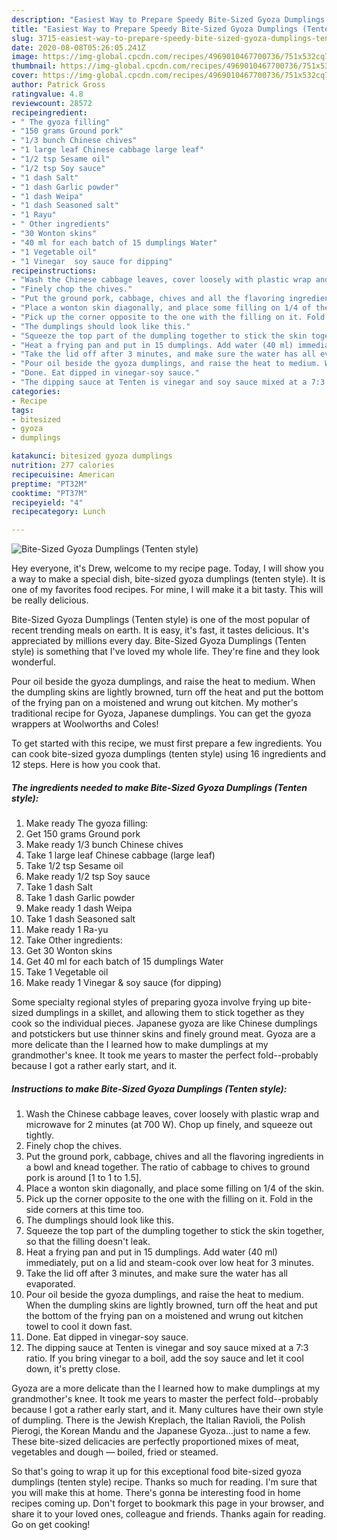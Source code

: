 ```yaml
---
description: "Easiest Way to Prepare Speedy Bite-Sized Gyoza Dumplings (Tenten style)"
title: "Easiest Way to Prepare Speedy Bite-Sized Gyoza Dumplings (Tenten style)"
slug: 3715-easiest-way-to-prepare-speedy-bite-sized-gyoza-dumplings-tenten-style
date: 2020-08-08T05:26:05.241Z
image: https://img-global.cpcdn.com/recipes/4969010467700736/751x532cq70/bite-sized-gyoza-dumplings-tenten-style-recipe-main-photo.jpg
thumbnail: https://img-global.cpcdn.com/recipes/4969010467700736/751x532cq70/bite-sized-gyoza-dumplings-tenten-style-recipe-main-photo.jpg
cover: https://img-global.cpcdn.com/recipes/4969010467700736/751x532cq70/bite-sized-gyoza-dumplings-tenten-style-recipe-main-photo.jpg
author: Patrick Gross
ratingvalue: 4.8
reviewcount: 28572
recipeingredient:
- " The gyoza filling"
- "150 grams Ground pork"
- "1/3 bunch Chinese chives"
- "1 large leaf Chinese cabbage large leaf"
- "1/2 tsp Sesame oil"
- "1/2 tsp Soy sauce"
- "1 dash Salt"
- "1 dash Garlic powder"
- "1 dash Weipa"
- "1 dash Seasoned salt"
- "1 Rayu"
- " Other ingredients"
- "30 Wonton skins"
- "40 ml for each batch of 15 dumplings Water"
- "1 Vegetable oil"
- "1 Vinegar  soy sauce for dipping"
recipeinstructions:
- "Wash the Chinese cabbage leaves, cover loosely with plastic wrap and microwave for 2 minutes (at 700 W). Chop up finely, and squeeze out tightly."
- "Finely chop the chives."
- "Put the ground pork, cabbage, chives and all the flavoring ingredients in a bowl and knead together. The ratio of cabbage to chives to ground pork is around [1 to 1 to 1.5]."
- "Place a wonton skin diagonally, and place some filling on 1/4 of the skin."
- "Pick up the corner opposite to the one with the filling on it. Fold in the side corners at this time too."
- "The dumplings should look like this."
- "Squeeze the top part of the dumpling together to stick the skin together, so that the filling doesn&#39;t leak."
- "Heat a frying pan and put in 15 dumplings. Add water (40 ml) immediately, put on a lid and steam-cook over low heat for 3 minutes."
- "Take the lid off after 3 minutes, and make sure the water has all evaporated."
- "Pour oil beside the gyoza dumplings, and raise the heat to medium. When the dumpling skins are lightly browned, turn off the heat and put the bottom of the frying pan on a moistened and wrung out kitchen towel to cool it down fast."
- "Done. Eat dipped in vinegar-soy sauce."
- "The dipping sauce at Tenten is vinegar and soy sauce mixed at a 7:3 ratio. If you bring vinegar to a boil, add the soy sauce and let it cool down, it&#39;s pretty close."
categories:
- Recipe
tags:
- bitesized
- gyoza
- dumplings

katakunci: bitesized gyoza dumplings 
nutrition: 277 calories
recipecuisine: American
preptime: "PT32M"
cooktime: "PT37M"
recipeyield: "4"
recipecategory: Lunch

---
```



![Bite-Sized Gyoza Dumplings (Tenten style)](https://img-global.cpcdn.com/recipes/4969010467700736/751x532cq70/bite-sized-gyoza-dumplings-tenten-style-recipe-main-photo.jpg)

Hey everyone, it's Drew, welcome to my recipe page. Today, I will show you a way to make a special dish, bite-sized gyoza dumplings (tenten style). It is one of my favorites food recipes. For mine, I will make it a bit tasty. This will be really delicious.

Bite-Sized Gyoza Dumplings (Tenten style) is one of the most popular of recent trending meals on earth. It is easy, it's fast, it tastes delicious. It's appreciated by millions every day. Bite-Sized Gyoza Dumplings (Tenten style) is something that I've loved my whole life. They're fine and they look wonderful.

Pour oil beside the gyoza dumplings, and raise the heat to medium. When the dumpling skins are lightly browned, turn off the heat and put the bottom of the frying pan on a moistened and wrung out kitchen. My mother&#39;s traditional recipe for Gyoza, Japanese dumplings. You can get the gyoza wrappers at Woolworths and Coles!


To get started with this recipe, we must first prepare a few ingredients. You can cook bite-sized gyoza dumplings (tenten style) using 16 ingredients and 12 steps. Here is how you cook that.

<!--inarticleads1-->

##### The ingredients needed to make Bite-Sized Gyoza Dumplings (Tenten style):

1. Make ready  The gyoza filling:
1. Get 150 grams Ground pork
1. Make ready 1/3 bunch Chinese chives
1. Take 1 large leaf Chinese cabbage (large leaf)
1. Take 1/2 tsp Sesame oil
1. Make ready 1/2 tsp Soy sauce
1. Take 1 dash Salt
1. Take 1 dash Garlic powder
1. Make ready 1 dash Weipa
1. Take 1 dash Seasoned salt
1. Make ready 1 Ra-yu
1. Take  Other ingredients:
1. Get 30 Wonton skins
1. Get 40 ml for each batch of 15 dumplings Water
1. Take 1 Vegetable oil
1. Make ready 1 Vinegar &amp; soy sauce (for dipping)


Some specialty regional styles of preparing gyoza involve frying up bite-sized dumplings in a skillet, and allowing them to stick together as they cook so the individual pieces. Japanese gyoza are like Chinese dumplings and potstickers but use thinner skins and finely ground meat. Gyoza are a more delicate than the I learned how to make dumplings at my grandmother&#39;s knee. It took me years to master the perfect fold--probably because I got a rather early start, and it. 

<!--inarticleads2-->

##### Instructions to make Bite-Sized Gyoza Dumplings (Tenten style):

1. Wash the Chinese cabbage leaves, cover loosely with plastic wrap and microwave for 2 minutes (at 700 W). Chop up finely, and squeeze out tightly.
1. Finely chop the chives.
1. Put the ground pork, cabbage, chives and all the flavoring ingredients in a bowl and knead together. The ratio of cabbage to chives to ground pork is around [1 to 1 to 1.5].
1. Place a wonton skin diagonally, and place some filling on 1/4 of the skin.
1. Pick up the corner opposite to the one with the filling on it. Fold in the side corners at this time too.
1. The dumplings should look like this.
1. Squeeze the top part of the dumpling together to stick the skin together, so that the filling doesn&#39;t leak.
1. Heat a frying pan and put in 15 dumplings. Add water (40 ml) immediately, put on a lid and steam-cook over low heat for 3 minutes.
1. Take the lid off after 3 minutes, and make sure the water has all evaporated.
1. Pour oil beside the gyoza dumplings, and raise the heat to medium. When the dumpling skins are lightly browned, turn off the heat and put the bottom of the frying pan on a moistened and wrung out kitchen towel to cool it down fast.
1. Done. Eat dipped in vinegar-soy sauce.
1. The dipping sauce at Tenten is vinegar and soy sauce mixed at a 7:3 ratio. If you bring vinegar to a boil, add the soy sauce and let it cool down, it&#39;s pretty close.


Gyoza are a more delicate than the I learned how to make dumplings at my grandmother&#39;s knee. It took me years to master the perfect fold--probably because I got a rather early start, and it. Many cultures have their own style of dumpling. There is the Jewish Kreplach, the Italian Ravioli, the Polish Pierogi, the Korean Mandu and the Japanese Gyoza…just to name a few. These bite-sized delicacies are perfectly proportioned mixes of meat, vegetables and dough — boiled, fried or steamed. 

So that's going to wrap it up for this exceptional food bite-sized gyoza dumplings (tenten style) recipe. Thanks so much for reading. I'm sure that you will make this at home. There's gonna be interesting food in home recipes coming up. Don't forget to bookmark this page in your browser, and share it to your loved ones, colleague and friends. Thanks again for reading. Go on get cooking!
